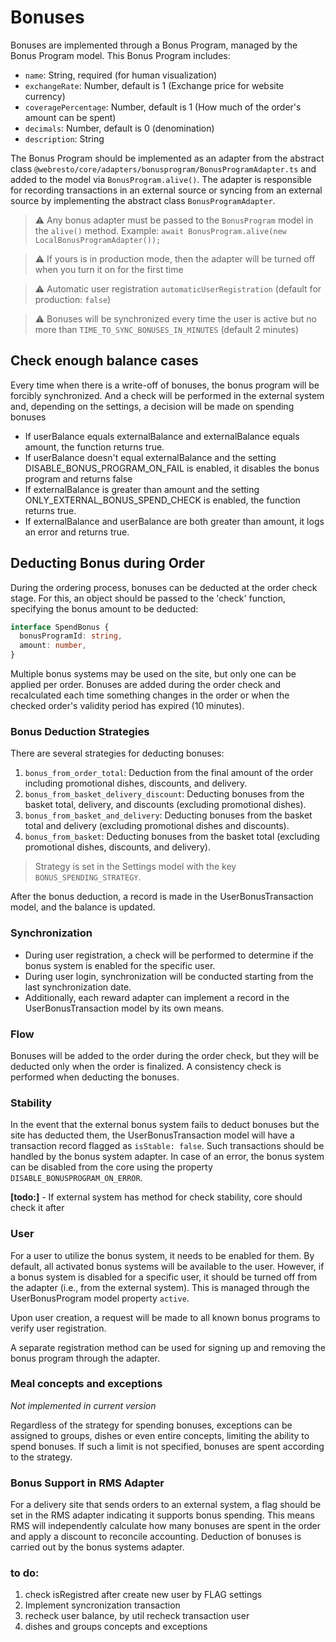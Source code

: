 # Bonuses

Bonuses are implemented through a Bonus Program, managed by the Bonus Program model. This Bonus Program includes:

- `name`: String, required (for human visualization)
- `exchangeRate`: Number, default is 1 (Exchange price for website currency)
- `coveragePercentage`: Number, default is 1 (How much of the order's amount can be spent)
- `decimals`: Number, default is 0 (denomination)
- `description`: String

The Bonus Program should be implemented as an adapter from the abstract class `@webresto/core/adapters/bonusprogram/BonusProgramAdapter.ts` and added to the model via `BonusProgram.alive()`. The adapter is responsible for recording transactions in an external source or syncing from an external source by implementing the abstract class `BonusProgramAdapter`.

> ⚠️ Any bonus adapter must be passed to the `BonusProgram` model in the `alive()` method. Example: `await BonusProgram.alive(new LocalBonusProgramAdapter());`

> ⚠️ If yours is in production mode, then the adapter will be turned off when you turn it on for the first time

> ⚠️ Automatic user registration `automaticUserRegistration` (default for production: `false`)

> ⚠️ Bonuses will be synchronized every time the user is active but no more than `TIME_TO_SYNC_BONUSES_IN_MINUTES` (default 2 minutes)


## Check enough balance cases

Every time when there is a write-off of bonuses, the bonus program will be forcibly synchronized. And a check will be performed in the external system and, depending on the settings, a decision will be made on spending bonuses


- If userBalance equals externalBalance and externalBalance equals amount, the function returns true.
- If userBalance doesn't equal externalBalance and the setting DISABLE_BONUS_PROGRAM_ON_FAIL is enabled, it disables the bonus program and returns false
- If externalBalance is greater than amount and the setting ONLY_EXTERNAL_BONUS_SPEND_CHECK is enabled, the function returns true.
- If externalBalance and userBalance are both greater than amount, it logs an error and returns true.

## Deducting Bonus during Order

During the ordering process, bonuses can be deducted at the order check stage. For this, an object should be passed to the 'check' function, specifying the bonus amount to be deducted:

```typescript
interface SpendBonus {
  bonusProgramId: string,
  amount: number,
}
```
Multiple bonus systems may be used on the site, but only one can be applied per order. Bonuses are added during the order check and recalculated each time something changes in the order or when the checked order's validity period has expired (10 minutes).

### Bonus Deduction Strategies

There are several strategies for deducting bonuses:

1) `bonus_from_order_total`: Deduction from the final amount of the order including promotional dishes, discounts, and delivery.
2) `bonus_from_basket_delivery_discount`: Deducting bonuses from the basket total, delivery, and discounts (excluding promotional dishes).
3) `bonus_from_basket_and_delivery`: Deducting bonuses from the basket total and delivery (excluding promotional dishes and discounts).
4) `bonus_from_basket`: Deducting bonuses from the basket total (excluding promotional dishes, discounts, and delivery).

> Strategy is set in the Settings model with the key `BONUS_SPENDING_STRATEGY`.

After the bonus deduction, a record is made in the UserBonusTransaction model, and the balance is updated.

### Synchronization

- During user registration, a check will be performed to determine if the bonus system is enabled for the specific user.
- During user login, synchronization will be conducted starting from the last synchronization date.
- Additionally, each reward adapter can implement a record in the UserBonusTransaction model by its own means.

### Flow

Bonuses will be added to the order during the order check, but they will be deducted only when the order is finalized. A consistency check is performed when deducting the bonuses.

### Stability

In the event that the external bonus system fails to deduct bonuses but the site has deducted them, the UserBonusTransaction model will have a transaction record flagged as `isStable: false`. Such transactions should be handled by the bonus system adapter. In case of an error, the bonus system can be disabled from the core using the property `DISABLE_BONUSPROGRAM_ON_ERROR`.

**[todo:]** - If external system has method for check stability, core should check it after 

### User

For a user to utilize the bonus system, it needs to be enabled for them. By default, all activated bonus systems will be available to the user. However, if a bonus system is disabled for a specific user, it should be turned off from the adapter (i.e., from the external system). This is managed through the UserBonusProgram model property `active`.

Upon user creation, a request will be made to all known bonus programs to verify user registration.

A separate registration method can be used for signing up and removing the bonus program through the adapter.

### Meal concepts and exceptions
*Not implemented in current version*

Regardless of the strategy for spending bonuses, exceptions can be assigned to groups, dishes or even entire concepts, limiting the ability to spend bonuses. If such a limit is not specified, bonuses are spent according to the strategy. 

### Bonus Support in RMS Adapter

For a delivery site that sends orders to an external system, a flag should be set in the RMS adapter indicating it supports bonus spending. This means RMS will independently calculate how many bonuses are spent in the order and apply a discount to reconcile accounting. Deduction of bonuses is carried out by the bonus systems adapter.


### to do:
1. check isRegistred after create new user by FLAG settings
2. Implement syncronization transaction
3. recheck user balance, by util recheck transaction user
4. dishes and groups concepts and exceptions
